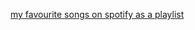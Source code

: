 [my favourite songs on spotify as a playlist](https://open.spotify.com/playlist/4uLlBEdBRCOPQnD8QE2VA4)
